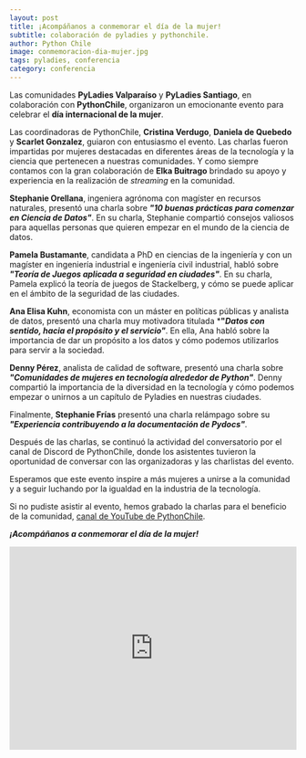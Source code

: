 ```yaml
---
layout: post
title: ¡Acompáñanos a conmemorar el día de la mujer!
subtitle: colaboración de pyladies y pythonchile.
author: Python Chile
image: conmemoracion-dia-mujer.jpg
tags: pyladies, conferencia
category: conferencia
---
```


Las comunidades **PyLadies Valparaíso** y **PyLadies Santiago**, en colaboración con **PythonChile**, organizaron un emocionante evento para celebrar el **día internacional de la mujer**.

Las coordinadoras de PythonChile, **Cristina Verdugo**, **Daniela de Quebedo** y **Scarlet Gonzalez**, guiaron con entusiasmo el evento. Las charlas fueron impartidas por mujeres destacadas en diferentes áreas de la tecnología y la ciencia que pertenecen a nuestras comunidades. Y como siempre contamos con la gran colaboración de **Elka Buitrago** brindado su apoyo y experiencia en la realización de _streaming_ en la comunidad.

**Stephanie Orellana**, ingeniera agrónoma con magíster en recursos naturales, presentó una charla sobre ***"10 buenas prácticas para comenzar en Ciencia de Datos"***. En su charla, Stephanie compartió consejos valiosos para aquellas personas que quieren empezar en el mundo de la ciencia de datos.

**Pamela Bustamante**, candidata a PhD en ciencias de la ingeniería y con un magíster en ingeniería industrial e ingeniería civil industrial, habló sobre ***"Teoría de Juegos aplicada a seguridad en ciudades"***. En su charla, Pamela explicó la teoría de juegos de Stackelberg, y cómo se puede aplicar en el ámbito de la seguridad de las ciudades.

**Ana Elisa Kuhn**, economista con un máster en políticas públicas y analista de datos, presentó una charla muy motivadora titulada ***"*Datos con sentido, hacia el propósito y el servicio"***. En ella, Ana habló sobre la importancia de dar un propósito a los datos y cómo podemos utilizarlos para servir a la sociedad.

**Denny Pérez**, analista de calidad de software, presentó una charla sobre ***"Comunidades de mujeres en tecnología alrededor de Python"***. Denny compartió la importancia de la diversidad en la tecnología y cómo podemos empezar o unirnos a un capítulo de Pyladies en nuestras ciudades.

Finalmente, **Stephanie Frías** presentó una charla relámpago sobre su ***"Experiencia contribuyendo a la documentación de Pydocs"***.

Después de las charlas, se continuó la actividad del conversatorio por el canal de Discord de PythonChile, donde los asistentes tuvieron la oportunidad de conversar con las organizadoras y las charlistas del evento.

Esperamos que este evento inspire a más mujeres a unirse a la comunidad y a seguir luchando por la igualdad en la industria de la tecnología.

Si no pudiste asistir al evento, hemos grabado la charlas para el beneficio de la comunidad, [canal de YouTube de PythonChile](https://www.youtube.com/@PythonChile).


***¡Acompáñanos a conmemorar el día de la mujer!***
<iframe width="100%" height="356" src="https://www.youtube.com/embed/ZLWpIz7KW3M" title="YouTube video player" frameborder="0" allow="accelerometer; autoplay; clipboard-write; encrypted-media; gyroscope; picture-in-picture; web-share" allowfullscreen></iframe>